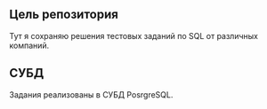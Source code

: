 ## Цель репозитория
Тут я сохраняю решения тестовых заданий по SQL от различных компаний.

## СУБД
Задания реализованы в СУБД PosrgreSQL.
